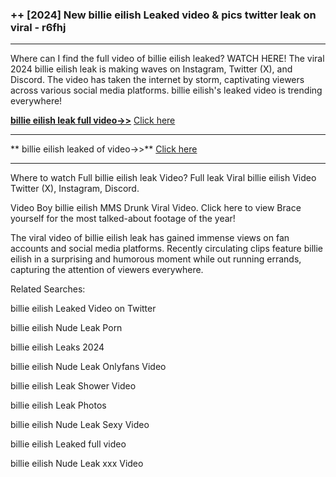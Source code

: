 ### ++ [2024] New  billie eilish Leaked video & pics twitter leak on viral - r6fhj
----------

Where can I find the full video of  billie eilish leaked? WATCH HERE! The viral 2024  billie eilish leak is making waves on Instagram, Twitter (X), and Discord. The video has taken the internet by storm, captivating viewers across various social media platforms.  billie eilish's leaked video is trending everywhere!


**[ billie eilish leak full video->>](http://wildbook.top/wildbook8git)** [Click here](http://wildbook.top/wildbook8git)

----------


** billie eilish leaked of video->>** [Click here](http://wildbook.top/wildbook8git)

----------


Where to watch Full  billie eilish leak Video? Full leak Viral  billie eilish Video Twitter (X), Instagram, Discord.

Video Boy  billie eilish MMS Drunk Viral Video. Click here to view Brace yourself for the most talked-about footage of the year!

The viral video of  billie eilish leak has gained immense views on fan accounts and social media platforms. Recently circulating clips feature  billie eilish in a surprising and humorous moment while out running errands, capturing the attention of viewers everywhere.




Related Searches:

 billie eilish Leaked Video on Twitter

 billie eilish Nude Leak Porn

 billie eilish Leaks 2024

 billie eilish Nude Leak Onlyfans Video

 billie eilish Leak Shower Video

 billie eilish Leak Photos

 billie eilish Nude Leak Sexy Video

 billie eilish Leaked full video

 billie eilish Nude Leak xxx Video

